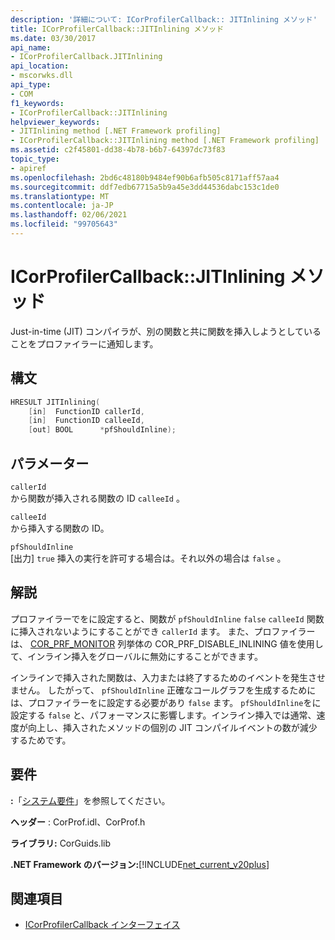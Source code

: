 ```yaml
---
description: '詳細について: ICorProfilerCallback:: JITInlining メソッド'
title: ICorProfilerCallback::JITInlining メソッド
ms.date: 03/30/2017
api_name:
- ICorProfilerCallback.JITInlining
api_location:
- mscorwks.dll
api_type:
- COM
f1_keywords:
- ICorProfilerCallback::JITInlining
helpviewer_keywords:
- JITInlining method [.NET Framework profiling]
- ICorProfilerCallback::JITInlining method [.NET Framework profiling]
ms.assetid: c2f45801-dd38-4b78-b6b7-64397dc73f83
topic_type:
- apiref
ms.openlocfilehash: 2bd6c48180b9484ef90b6afb505c8171aff57aa4
ms.sourcegitcommit: ddf7edb67715a5b9a45e3dd44536dabc153c1de0
ms.translationtype: MT
ms.contentlocale: ja-JP
ms.lasthandoff: 02/06/2021
ms.locfileid: "99705643"
---
```

# <a name="icorprofilercallbackjitinlining-method"></a>ICorProfilerCallback::JITInlining メソッド

Just-in-time (JIT) コンパイラが、別の関数と共に関数を挿入しようとしていることをプロファイラーに通知します。  
  
## <a name="syntax"></a>構文  
  
```cpp  
HRESULT JITInlining(  
    [in]  FunctionID callerId,  
    [in]  FunctionID calleeId,  
    [out] BOOL      *pfShouldInline);  
```  
  
## <a name="parameters"></a>パラメーター  

 `callerId`  
 から関数が挿入される関数の ID `calleeId` 。  
  
 `calleeId`  
 から挿入する関数の ID。  
  
 `pfShouldInline`  
 [出力] `true` 挿入の実行を許可する場合は。それ以外の場合は `false` 。  
  
## <a name="remarks"></a>解説  

 プロファイラーでをに設定すると、関数が `pfShouldInline` `false` `calleeId` 関数に挿入されないようにすることができ `callerId` ます。 また、プロファイラーは、 [COR_PRF_MONITOR](cor-prf-monitor-enumeration.md) 列挙体の COR_PRF_DISABLE_INLINING 値を使用して、インライン挿入をグローバルに無効にすることができます。  
  
 インラインで挿入された関数は、入力または終了するためのイベントを発生させません。 したがって、 `pfShouldInline` 正確なコールグラフを生成するためには、プロファイラーをに設定する必要があり `false` ます。 `pfShouldInline`をに設定する `false` と、パフォーマンスに影響します。インライン挿入では通常、速度が向上し、挿入されたメソッドの個別の JIT コンパイルイベントの数が減少するためです。  
  
## <a name="requirements"></a>要件  

 **:**「[システム要件](../../get-started/system-requirements.md)」を参照してください。  
  
 **ヘッダー** : CorProf.idl、CorProf.h  
  
 **ライブラリ:** CorGuids.lib  
  
 **.NET Framework のバージョン:**[!INCLUDE[net_current_v20plus](../../../../includes/net-current-v20plus-md.md)]  
  
## <a name="see-also"></a>関連項目

- [ICorProfilerCallback インターフェイス](icorprofilercallback-interface.md)
